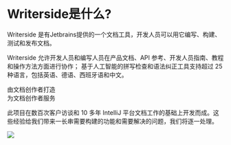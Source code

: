 # Writerside是什么?

Writerside 是有Jetbrains提供的一个文档工具，开发人员可以用它编写、构建、测试和发布文档。


Writerside 允许开发人员和编写人员在产品文档、API 参考、开发人员指南、教程和操作方法方面进行协作；
基于人工智能的拼写检查和语法纠正工具支持超过 25 种语言，包括英语、德语、西班牙语和中文。

由文档创作者打造    
为文档创作者服务    

此项目在数百次客户访谈和 10 多年 IntelliJ 平台文档工作的基础上开发而成。这些经验给我们带来一长串需要构建的功能和需要解决的问题，我们将逐一处理。

<img src="w1.png"/>